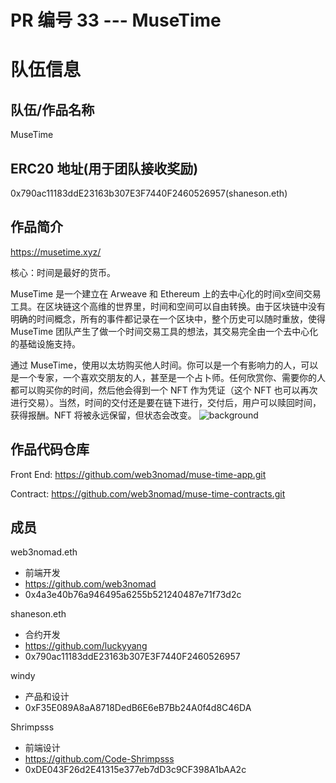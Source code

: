 # PR 编号 33  --- MuseTime
# 队伍信息
## 队伍/作品名称
MuseTime

## ERC20 地址(用于团队接收奖励)
0x790ac11183ddE23163b307E3F7440F2460526957(shaneson.eth)

## 作品简介

https://musetime.xyz/

核心：时间是最好的货币。

MuseTime 是一个建立在 Arweave 和 Ethereum 上的去中心化的时间x空间交易工具。在区块链这个高维的世界里，时间和空间可以自由转换。由于区块链中没有明确的时间概念，所有的事件都记录在一个区块中，整个历史可以随时重放，使得 MuseTime 团队产生了做一个时间交易工具的想法，其交易完全由一个去中心化的基础设施支持。

通过 MuseTime，使用以太坊购买他人时间。你可以是一个有影响力的人，可以是一个专家，一个喜欢交朋友的人，甚至是一个占卜师。任何欣赏你、需要你的人都可以购买你的时间，然后他会得到一个 NFT 作为凭证（这个 NFT 也可以再次进行交易）。当然，时间的交付还是要在链下进行，交付后，用户可以赎回时间，获得报酬。NFT 将被永远保留，但状态会改变。
![background](https://cloudflare-ipfs.com/ipfs/bafkreigtr35omcbvhexzvclndulxfohahlnrvcwgpjkfsvcrrwelqu3uoq)


## 作品代码仓库

Front End:
https://github.com/web3nomad/muse-time-app.git

Contract:
https://github.com/web3nomad/muse-time-contracts.git

## 成员

web3nomad.eth
- 前端开发
- https://github.com/web3nomad
- 0x4a3e40b76a946495a6255b521240487e71f73d2c

shaneson.eth
- 合约开发
- https://github.com/luckyyang
- 0x790ac11183ddE23163b307E3F7440F2460526957

windy
- 产品和设计
- 0xF35E089A8aA8718DedB6E6eB7Bb24A0f4d8C46DA

Shrimpsss 
- 前端设计
- https://github.com/Code-Shrimpsss
- 0xDE043F26d2E41315e377eb7dD3c9CF398A1bAA2c

